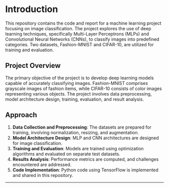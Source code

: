 # Introduction

This repository contains the code and report for a machine learning project focusing on image classification. The project explores the use of deep learning techniques, specifically Multi-Layer Perceptrons (MLPs) and Convolutional Neural Networks (CNNs), to classify images into predefined categories. Two datasets, Fashion-MNIST and CIFAR-10, are utilized for training and evaluation.

## Project Overview

The primary objective of the project is to develop deep learning models capable of accurately classifying images. Fashion-MNIST comprises grayscale images of fashion items, while CIFAR-10 consists of color images representing various objects. The project involves data preprocessing, model architecture design, training, evaluation, and result analysis.

## Approach

1. **Data Collection and Preprocessing**: The datasets are prepared for training, involving normalization, resizing, and augmentation.
2. **Model Architecture Design**: MLP and CNN architectures are designed for image classification.
3. **Training and Evaluation**: Models are trained using optimization algorithms and evaluated on separate test datasets.
4. **Results Analysis**: Performance metrics are computed, and challenges encountered are addressed.
5. **Code Implementation**: Python code using TensorFlow is implemented and shared in this repository.


---



